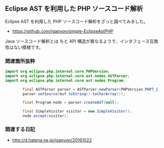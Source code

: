 ## Eclipse AST を利用した PHP ソースコード解析

Eclipse AST を利用した PHP ソースコード解析をざっと調べてみました。
* https://github.com/igapyon/simple-EclipseAstPHP

Java ソースコード解析とは ちと API 構造が異なるようで、インタフェース互換性はない模様です。


### 関連箇所抜粋

```java
import org.eclipse.php.internal.core.PHPVersion;
import org.eclipse.php.internal.core.ast.nodes.ASTParser;
import org.eclipse.php.internal.core.ast.nodes.Program;

		final ASTParser parser = ASTParser.newParser(PHPVersion.PHP7_1);
		parser.setSource(buf.toString().toCharArray());

		final Program node = parser.createAST(null);

		final SimpleVisitor visitor = new SimpleVisitor();
		node.accept(visitor);
```


### 関連する日記

* http://d.hatena.ne.jp/igapyon/20161022

